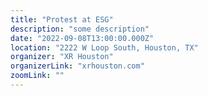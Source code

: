 ```yaml
---
title: "Protest at ESG"
description: "some description"
date: "2022-09-08T13:00:00.000Z"
location: "2222 W Loop South, Houston, TX"
organizer: "XR Houston"
organizerLink: "xrhouston.com"
zoomLink: ""
---
```

